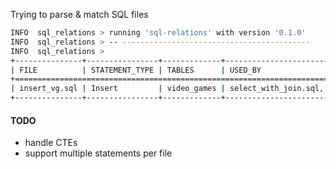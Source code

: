 Trying to parse & match SQL files

```bash
INFO  sql_relations > running 'sql-relations' with version '0.1.0'
INFO  sql_relations > -- ------------------------------------------
INFO  sql_relations >
+---------------+----------------+-------------+--------------------------------------------+
| FILE          | STATEMENT_TYPE | TABLES      | USED_BY                                    |
+===========================================================================================+
| insert_vg.sql | Insert         | video_games | select_with_join.sql, select_with_cols.sql |
+---------------+----------------+-------------+--------------------------------------------+
```

#### TODO
- handle CTEs
- support multiple statements per file
